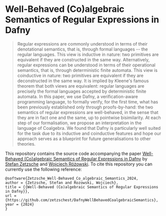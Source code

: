 # Well-Behaved (Co)algebraic Semantics of Regular Expressions in Dafny
> Regular expressions are commonly understood in terms of their denotational semantics, that is, through formal languages -- the regular languages. This view is inductive in nature: two primitives are equivalent if they are constructed in the same way. Alternatively, regular expressions can be understood in terms of their operational semantics, that is, through deterministic finite automata. This view is coinductive in nature: two primitives are equivalent if they are deconstructed in the same way. It is implied by Kleene's famous theorem that both views are equivalent: regular languages are precisely the formal languages accepted by deterministic finite automata. In this paper, we use Dafny, a verification-aware programming language, to formally verify, for the first time, what has been previously established only through proofs-by-hand: the two semantics of regular expressions are well-behaved, in the sense that they are in fact one and the same, up to pointwise bisimilarity. At each step of our formalisation, we propose an interpretation in the language of Coalgebra. We found that Dafny is particularly well suited for the task due to its inductive and coinductive features and hope our approach serves as a blueprint for future generalisations to other theories.

This repository contains the source code accompanying the paper [Well-Behaved (Co)algebraic Semantics of Regular Expressions in Dafny](https://link.springer.com/chapter/10.1007/978-3-031-77019-7_3) by [Stefan Zetzsche](https://zetzsche.st) and [Wojciech Różowski](https://wkrozowski.github.io/). To cite this repository you can currently use the following reference:
```  
@software{Zetzsche_Well-Behaved_Co_algebraic_Semantics_2024,
author = {Zetzsche, Stefan and Rozowski, Wojciech},
title = {{Well-Behaved (Co)algebraic Semantics of Regular Expressions in Dafny}},
url = {https://github.com/zetzschest/DafnyWellBehavedCoalgebraicSemantics},
year = {2024}
}
```